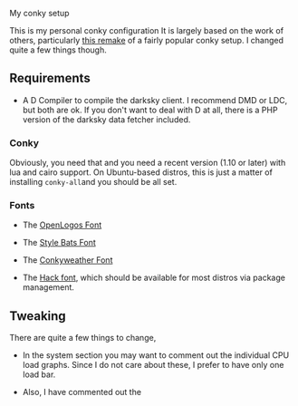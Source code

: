 My conky setup

This is my personal conky configuration  It is largely based on the work of others, particularly [this 
remake](https://github.com/rsheasby/Conky-Lililo-2018) of a fairly popular conky setup. I changed 
quite a few things though. 

## Requirements

* A D Compiler to compile the darksky client. I recommend DMD or LDC, but both are ok. If you don't 
want to deal with D at all, there is a PHP version of the darksky data fetcher included. 

### Conky

Obviously, you need that and you need a recent version (1.10 or later) with lua and cairo support. On 
Ubuntu-based distros, this is just a matter of installing `conky-all`and you should be all set.

### Fonts

* The [OpenLogos Font](https://www.dafont.com/openlogos.font) 

* The [Style Bats Font](https://www.dafont.com/style-bats.font) 

* The [Conkyweather Font](https://github.com/altinukshini/conky_blue/blob/master/fonts/conkyweather.ttf) 

* The [Hack font](https://github.com/source-foundry/Hack), which should be available for most distros 
via package management.


## Tweaking

There are quite a few things to change, 

* In the system section you may want to comment out the individual CPU load graphs. Since I do not 
care about these, I prefer to have only one load bar.

* Also, I have commented out the 


